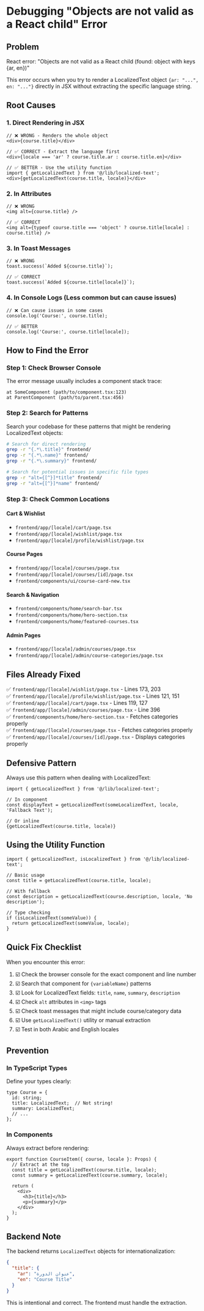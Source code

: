 # Debugging "Objects are not valid as a React child" Error

## Problem
React error: "Objects are not valid as a React child (found: object with keys {ar, en})"

This error occurs when you try to render a LocalizedText object `{ar: "...", en: "..."}` directly in JSX without extracting the specific language string.

## Root Causes

### 1. **Direct Rendering in JSX**
```tsx
// ❌ WRONG - Renders the whole object
<div>{course.title}</div>

// ✅ CORRECT - Extract the language first
<div>{locale === 'ar' ? course.title.ar : course.title.en}</div>

// ✅ BETTER - Use the utility function
import { getLocalizedText } from '@/lib/localized-text';
<div>{getLocalizedText(course.title, locale)}</div>
```

### 2. **In Attributes**
```tsx
// ❌ WRONG
<img alt={course.title} />

// ✅ CORRECT
<img alt={typeof course.title === 'object' ? course.title[locale] : course.title} />
```

### 3. **In Toast Messages**
```tsx
// ❌ WRONG
toast.success(`Added ${course.title}`);

// ✅ CORRECT
toast.success(`Added ${course.title[locale]}`);
```

### 4. **In Console Logs** (Less common but can cause issues)
```tsx
// ❌ Can cause issues in some cases
console.log('Course:', course.title);

// ✅ BETTER
console.log('Course:', course.title[locale]);
```

## How to Find the Error

### Step 1: Check Browser Console
The error message usually includes a component stack trace:
```
at SomeComponent (path/to/component.tsx:123)
at ParentComponent (path/to/parent.tsx:456)
```

### Step 2: Search for Patterns
Search your codebase for these patterns that might be rendering LocalizedText objects:

```bash
# Search for direct rendering
grep -r "{.*\.title}" frontend/
grep -r "{.*\.name}" frontend/
grep -r "{.*\.summary}" frontend/

# Search for potential issues in specific file types
grep -r "alt={[^}]*title" frontend/
grep -r "alt={[^}]*name" frontend/
```

### Step 3: Check Common Locations

#### **Cart & Wishlist**
- `frontend/app/[locale]/cart/page.tsx`
- `frontend/app/[locale]/wishlist/page.tsx`
- `frontend/app/[locale]/profile/wishlist/page.tsx`

#### **Course Pages**
- `frontend/app/[locale]/courses/page.tsx`
- `frontend/app/[locale]/courses/[id]/page.tsx`
- `frontend/components/ui/course-card-new.tsx`

#### **Search & Navigation**
- `frontend/components/home/search-bar.tsx`
- `frontend/components/home/hero-section.tsx`
- `frontend/components/home/featured-courses.tsx`

#### **Admin Pages**
- `frontend/app/[locale]/admin/courses/page.tsx`
- `frontend/app/[locale]/admin/course-categories/page.tsx`

## Files Already Fixed

✅ `frontend/app/[locale]/wishlist/page.tsx` - Lines 173, 203  
✅ `frontend/app/[locale]/profile/wishlist/page.tsx` - Lines 121, 151  
✅ `frontend/app/[locale]/cart/page.tsx` - Lines 119, 127  
✅ `frontend/app/[locale]/admin/courses/page.tsx` - Line 396  
✅ `frontend/components/home/hero-section.tsx` - Fetches categories properly  
✅ `frontend/app/[locale]/courses/page.tsx` - Fetches categories properly  
✅ `frontend/app/[locale]/courses/[id]/page.tsx` - Displays categories properly  

## Defensive Pattern

Always use this pattern when dealing with LocalizedText:

```tsx
import { getLocalizedText } from '@/lib/localized-text';

// In component
const displayText = getLocalizedText(someLocalizedText, locale, 'Fallback Text');

// Or inline
{getLocalizedText(course.title, locale)}
```

## Using the Utility Function

```tsx
import { getLocalizedText, isLocalizedText } from '@/lib/localized-text';

// Basic usage
const title = getLocalizedText(course.title, locale);

// With fallback
const description = getLocalizedText(course.description, locale, 'No description');

// Type checking
if (isLocalizedText(someValue)) {
  return getLocalizedText(someValue, locale);
}
```

## Quick Fix Checklist

When you encounter this error:

1. ☑️ Check the browser console for the exact component and line number
2. ☑️ Search that component for `{variableName}` patterns
3. ☑️ Look for LocalizedText fields: `title`, `name`, `summary`, `description`
4. ☑️ Check `alt` attributes in `<img>` tags
5. ☑️ Check toast messages that might include course/category data
6. ☑️ Use `getLocalizedText()` utility or manual extraction
7. ☑️ Test in both Arabic and English locales

## Prevention

### In TypeScript Types
Define your types clearly:

```tsx
type Course = {
  id: string;
  title: LocalizedText;  // Not string!
  summary: LocalizedText;
  // ...
};
```

### In Components
Always extract before rendering:

```tsx
export function CourseItem({ course, locale }: Props) {
  // Extract at the top
  const title = getLocalizedText(course.title, locale);
  const summary = getLocalizedText(course.summary, locale);
  
  return (
    <div>
      <h3>{title}</h3>
      <p>{summary}</p>
    </div>
  );
}
```

## Backend Note

The backend returns `LocalizedText` objects for internationalization:

```json
{
  "title": {
    "ar": "عنوان الدورة",
    "en": "Course Title"
  }
}
```

This is intentional and correct. The frontend must handle the extraction.





